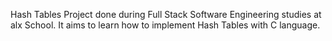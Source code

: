 Hash Tables Project done during Full Stack Software Engineering studies at alx School. It aims to learn how to implement Hash Tables with C language.
